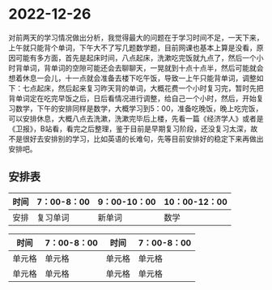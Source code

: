 # 2022-12-26  
对前两天的学习情况做出分析，我觉得最大的问题在于学习时间不足，一天下来，上午就只能背个单词，下午大不了写几题数学题，目前网课也基本上算是没看，原因可能有多方面，首先是起床时间，八点起床，洗漱吃完饭就九点了，然后一个小时背单词，背单词的空隙可能还会去聊聊天，一晃就到十点十点半，然后可能就会想着休息一会儿，十一点就会准备去楼下吃午饭，导致一上午只能背单词，调整如下：七点起床，然后起来复习昨天背的单词，大概花费一个小时复习完，暂时先把背单词定在吃完早饭之后，日后看情况进行调整，给自己一个小时，然后，开始复习数学，下午的安排同样是数学，大概学习到5：00，准备吃晚饭，晚上吃完饭，可以安排休息，大概八点去洗漱，洗漱完毕后上楼，先看一篇《经济学人》或者是《卫报》，B站看，看完之后整理，鉴于目前是早期复习阶段，还没复习太深，故不是很好去安排别的学习，比如英语的长难句，先等目前安排好的稳定下来再做出安排吧。  
## 安排表
|  时间   | 7：00-8：00  | 9：00-10：00  | 10：00-12：00  |
|  ----  |  ---- |  ---- |  ---- |  
|  安排   |  复习单词 |  新单词 |  数学 |   

|  时间   | 7：00-8：00  |  时间   | 7：00-8：00  |
|  ----  | ----  |  ----  | ----  |
| 单元格  | 单元格 | 单元格  | 单元格 |
| 单元格  | 单元格 | 单元格  | 单元格 |
